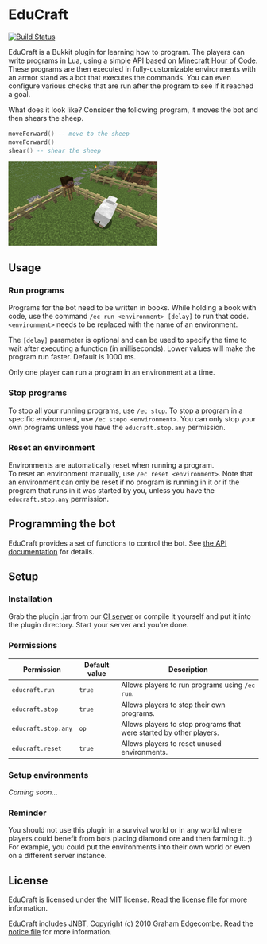 # EduCraft
[![Build Status](https://ci.wertarbyte.com/job/EduCraft/badge/icon)](https://ci.wertarbyte.com/job/EduCraft/)

EduCraft is a Bukkit plugin for learning how to program. The players can write programs in Lua, using a simple API based on [Minecraft Hour of Code][hoc].  
These programs are then executed in fully-customizable environments with an armor stand as a bot that executes the commands. You can even configure various checks
that are run after the program to see if it reached a goal.

What does it look like? Consider the following program, it moves the bot and then
shears the sheep.

```lua
moveForward() -- move to the sheep
moveForward()
shear() -- shear the sheep
```
![Demo environment](/demo-environment.png)

## Usage

### Run programs
Programs for the bot need to be written in books. While holding a book with code, use the command `/ec run <environment> [delay]` to run that code.
`<environment>` needs to be replaced with the name of an environment.

The `[delay]` parameter is optional and can be used to specify the time to wait after executing a function (in milliseconds).
Lower values will make the program run faster. Default is 1000 ms.

Only one player can run a program in an environment at a time.

### Stop programs
To stop all your running programs, use `/ec stop`. To stop a program in a specific environment, use `/ec stopo <environment>`. You can
only stop your own programs unless you have the `educraft.stop.any` permission.

### Reset an environment
Environments are automatically reset when running a program.  
To reset an environment manually, use `/ec reset <environment>`. Note that an environment can only be reset if no program is running
in it or if the program that runs in it was started by you, unless you have the `educraft.stop.any` permission.

## Programming the bot
EduCraft provides a set of functions to control the bot.
See [the API documentation][the-api] for details.

## Setup
### Installation
Grab the plugin .jar from our [CI server][ci] or compile it yourself and put it into the plugin directory. Start your server and you're done.

### Permissions
| Permission          | Default value | Description                                                         |
| ------------------- | ------------- | ------------------------------------------------------------------- |
| `educraft.run`      | `true`        | Allows players to run programs using `/ec run`.                     |
| `educraft.stop`     | `true`        | Allows players to stop their own programs.                          |
| `educraft.stop.any` | `op`          | Allows players to stop programs that were started by other players. |
| `educraft.reset`    | `true`        | Allows players to reset unused environments.                        |

### Setup environments
*Coming soon...*

### Reminder
You should not use this plugin in a survival world or in any world where players could
benefit from bots placing diamond ore and then farming it. ;)  
For example, you could put the environments into their own world or even on a different server instance.

[hoc]: https://studio.code.org/s/mc/
[the-api]: https://github.com/leMaik/EduCraft/wiki/The-API
[ci]: https://ci.wertarbyte.com/job/EduCraft/lastStableBuild/

## License
EduCraft is licensed under the MIT license. Read the [license file][license] for more
information.

EduCraft includes JNBT, Copyright (c) 2010 Graham Edgecombe. Read the [notice file][notice] for more information.

[license]: /LICENSE
[notice]: /NOTICE
